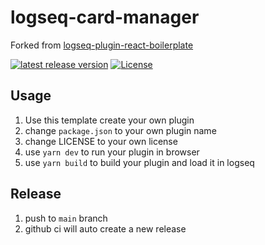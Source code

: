 # logseq-card-manager

Forked from [logseq-plugin-react-boilerplate](https://github.com/haydenull/logseq-plugin-react-boilerplate)

[![latest release version](https://img.shields.io/github/v/release/haydenull/logseq-plugin-react-boilerplate)](https://github.com/haydenull/logseq-plugin-react-boilerplate/releases)
[![License](https://img.shields.io/github/license/haydenull/logseq-plugin-react-boilerplate?color=blue)](https://github.com/haydenull/logseq-plugin-react-boilerplate/blob/main/LICENSE)

## Usage
1. Use this template create your own plugin
2. change `package.json` to your own plugin name
3. change LICENSE to your own license
4. use `yarn dev` to run your plugin in browser
5. use `yarn build` to build your plugin and load it in logseq

## Release
1. push to `main` branch
2. github ci will auto create a new release
